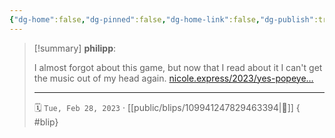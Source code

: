 ```yaml
---
{"dg-home":false,"dg-pinned":false,"dg-home-link":false,"dg-publish":true,"type":"blip","disabled rules":["yaml-title","yaml-title-alias","file-name-heading"],"title":"philipp on mastodon @ 2023-02-28","created-date":"2023-02-28T07:45:09","id":109941247829463400,"updated-date":"2025-05-02T08:50:43","dg-path":"blips/109941247829463394.md","permalink":"/blips/109941247829463394/","dgPassFrontmatter":true}
---
```


> [!summary] **philipp**:
>
> I almost forgot about this game,  but now that I read about it I can't get the music out of my head again. [nicole.express/2023/yes-popeye…](https://nicole.express/2023/yes-popeye-the-sailor-man.html)
> - - -
>
> 🗓️ `Tue, Feb 28, 2023` · [[public/blips/109941247829463394\|🔗]]
{ #blip}

